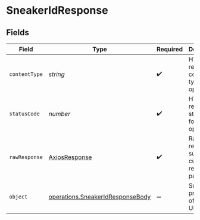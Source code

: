 # SneakerIdResponse


## Fields

| Field                                                                                | Type                                                                                 | Required                                                                             | Description                                                                          |
| ------------------------------------------------------------------------------------ | ------------------------------------------------------------------------------------ | ------------------------------------------------------------------------------------ | ------------------------------------------------------------------------------------ |
| `contentType`                                                                        | *string*                                                                             | :heavy_check_mark:                                                                   | HTTP response content type for this operation                                        |
| `statusCode`                                                                         | *number*                                                                             | :heavy_check_mark:                                                                   | HTTP response status code for this operation                                         |
| `rawResponse`                                                                        | [AxiosResponse](https://axios-http.com/docs/res_schema)                              | :heavy_check_mark:                                                                   | Raw HTTP response; suitable for custom response parsing                              |
| `object`                                                                             | [operations.SneakerIdResponseBody](../../models/operations/sneakeridresponsebody.md) | :heavy_minus_sign:                                                                   | Successful processing of image URL                                                   |